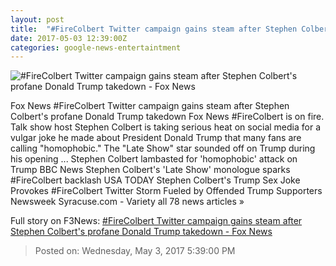 ```yaml
---
layout: post
title:  "#FireColbert Twitter campaign gains steam after Stephen Colbert's profane Donald Trump takedown - Fox News"
date: 2017-05-03 12:39:00Z
categories: google-news-entertaintment
---
```


![#FireColbert Twitter campaign gains steam after Stephen Colbert's profane Donald Trump takedown - Fox News](http://a57.foxnews.com/media2.foxnews.com/BrightCove/694940094001/2017/05/02/876/493/694940094001_5419453044001_5419400263001-vs.jpg?ve=1&tl=1)

Fox News #FireColbert Twitter campaign gains steam after Stephen Colbert's profane Donald Trump takedown Fox News #FireColbert is on fire. Talk show host Stephen Colbert is taking serious heat on social media for a vulgar joke he made about President Donald Trump that many fans are calling "homophobic." The "Late Show" star sounded off on Trump during his opening ... Stephen Colbert lambasted for 'homophobic' attack on Trump BBC News Stephen Colbert's 'Late Show' monologue sparks #FireColbert backlash USA TODAY Stephen Colbert's Trump Sex Joke Provokes #FireColbert Twitter Storm Fueled by Offended Trump Supporters Newsweek Syracuse.com - Variety all 78 news articles »


Full story on F3News: [#FireColbert Twitter campaign gains steam after Stephen Colbert's profane Donald Trump takedown - Fox News](http://www.f3nws.com/n/y4pvyF)

> Posted on: Wednesday, May 3, 2017 5:39:00 PM
